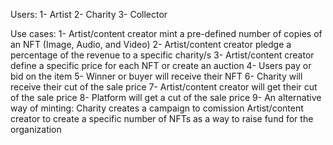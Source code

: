 Users:
1- Artist
2- Charity
3- Collector

Use cases:
1- Artist/content creator mint a pre-defined number of copies of an NFT (Image, Audio, and Video)
2- Artist/content creator pledge a percentage of the revenue to a specific charity/s
3- Artist/content creator define a specific price for each NFT or create an auction
4- Users pay or bid on the item
5- Winner or buyer will receive their NFT
6- Charity will receive their cut of the sale price 
7- Artist/content creator will get their cut of the sale price
8- Platform will get a cut of the sale price
9- An alternative way of minting: Charity creates a campaign to comission Artist/content creator to create a specific number of NFTs as a way to raise fund for the organization
